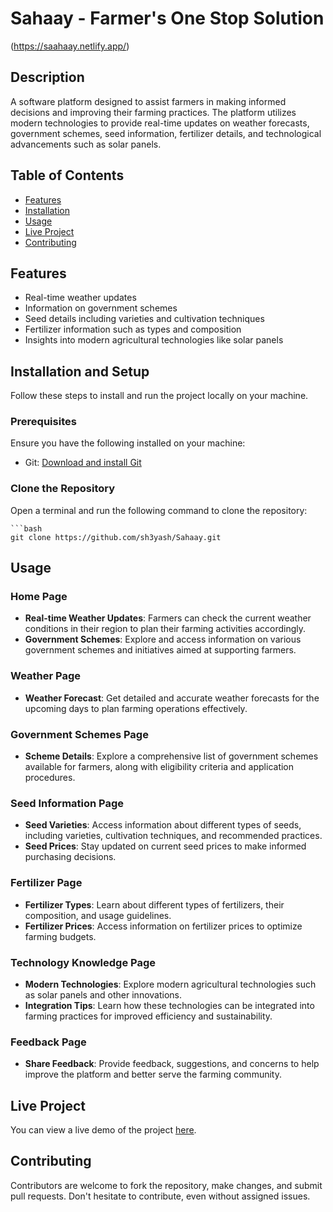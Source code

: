 # Sahaay - Farmer's One Stop Solution
(https://saahaay.netlify.app/)

## Description
A software platform designed to assist farmers in making informed decisions and improving their farming practices. The platform utilizes modern technologies to provide real-time updates on weather forecasts, government schemes, seed information, fertilizer details, and technological advancements such as solar panels. 

## Table of Contents

- [Features](#features)
- [Installation](#installation)
- [Usage](#usage)
- [Live Project](#live-project)
- [Contributing](#contributing)


## Features
- Real-time weather updates
- Information on government schemes
- Seed details including varieties and cultivation techniques
- Fertilizer information such as types and composition
- Insights into modern agricultural technologies like solar panels

## Installation and Setup

Follow these steps to install and run the project locally on your machine.

### Prerequisites

Ensure you have the following installed on your machine:

- Git: [Download and install Git](https://git-scm.com/)

### Clone the Repository

Open a terminal and run the following command to clone the repository:

    ```bash
    git clone https://github.com/sh3yash/Sahaay.git

## Usage

### Home Page
- **Real-time Weather Updates**: Farmers can check the current weather conditions in their region to plan their farming activities accordingly.
- **Government Schemes**: Explore and access information on various government schemes and initiatives aimed at supporting farmers.

### Weather Page
- **Weather Forecast**: Get detailed and accurate weather forecasts for the upcoming days to plan farming operations effectively.

### Government Schemes Page
- **Scheme Details**: Explore a comprehensive list of government schemes available for farmers, along with eligibility criteria and application procedures.

### Seed Information Page
- **Seed Varieties**: Access information about different types of seeds, including varieties, cultivation techniques, and recommended practices.
- **Seed Prices**: Stay updated on current seed prices to make informed purchasing decisions.

### Fertilizer Page
- **Fertilizer Types**: Learn about different types of fertilizers, their composition, and usage guidelines.
- **Fertilizer Prices**: Access information on fertilizer prices to optimize farming budgets.

### Technology Knowledge Page
- **Modern Technologies**: Explore modern agricultural technologies such as solar panels and other innovations.
- **Integration Tips**: Learn how these technologies can be integrated into farming practices for improved efficiency and sustainability.

### Feedback Page
- **Share Feedback**: Provide feedback, suggestions, and concerns to help improve the platform and better serve the farming community.

## Live Project

You can view a live demo of the project [here](https://agriculturewebsite.netlify.app/).

## Contributing
Contributors are welcome to fork the repository, make changes, and submit pull requests. Don't hesitate to contribute, even without assigned issues.


